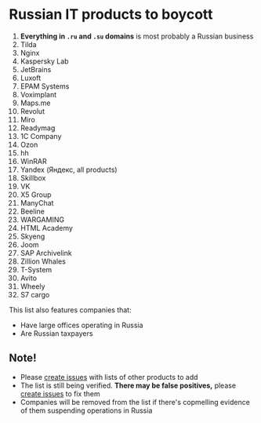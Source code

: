 # Russian IT products to boycott

1. **Everything in `.ru` and `.su` domains** is most probably a Russian business
2. Tilda
3. Nginx
4. Kaspersky Lab
6. JetBrains
7. Luxoft
8. EPAM Systems
9. Voximplant
10. Maps.me
11. Revolut
12. Miro
13. Readymag
14. 1C Company
15. Ozon
16. hh
17. WinRAR
18. Yandex (Яндекс, all products)
19. Skillbox
20. VK
21. X5 Group
22. ManyChat
23. Beeline
24. WARGAMING
25. HTML Academy
26. Skyeng
27. Joom
28. SAP Archivelink
29. Zillion Whales
31. T-System
32. Avito
33. Wheely
34. S7 cargo

This list also features companies that:
- Have large offices operating in Russia
- Are Russian taxpayers

## Note!
- Please [create issues](https://github.com/vshymanskyy/StandWithUkraine/issues/new) with lists of other products to add
- The list is still being verified. **There may be false positives,** please [create issues](https://github.com/vshymanskyy/StandWithUkraine/issues/new) to fix them
- Companies will be removed from the list if there's copmelling evidence of them suspending operations in Russia
